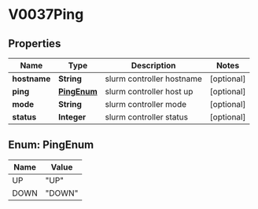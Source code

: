 

# V0037Ping


## Properties

| Name | Type | Description | Notes |
|------------ | ------------- | ------------- | -------------|
|**hostname** | **String** | slurm controller hostname |  [optional] |
|**ping** | [**PingEnum**](#PingEnum) | slurm controller host up |  [optional] |
|**mode** | **String** | slurm controller mode |  [optional] |
|**status** | **Integer** | slurm controller status |  [optional] |



## Enum: PingEnum

| Name | Value |
|---- | -----|
| UP | &quot;UP&quot; |
| DOWN | &quot;DOWN&quot; |



